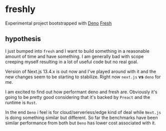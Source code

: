 # freshly

Experimental project bootstrapped with [Deno](https://github.com/denoland/deno) [Fresh](https://github.com/denoland/fresh)

## hypothesis

I just bumped into `fresh` and I want to build something in a reasonable amount of time and have something. I am generally bad with scope creeping myself resulting in a lot of useful code but no real goal.

Version of Next.js 13.4.x is out now and I've played around with it and the new changes seem to be starting to stabilize. Right now `next.js` **vs** `deno` for me.

I am excited to find out how performant deno and fresh are. Obviously it's going to be pretty good considering that it's backed by `Preact` and the runtime is `Rust`.

In the end `Deno` i feel is for cloud/serverless/edge kind of deal while `Next.js` is doing something similar but different. So far the benchmarks have been similar performance from both but `Deno` has lower cost associated with it.